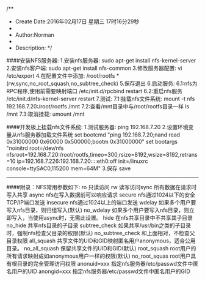 /**
* Create Date:2016年02月17日 星期三 17时16分29秒
* 
* Author:Norman
* 
* Description: 
*/

####安装NFS服务器:
    1.安装nfs服务器:
        sudo apt-get install nfs-kernel-server
    2.安装nfs客户端:
        sudo apt-get install nfs-common
    3.修改服务器配置:
        vi /etc/export
    4.在配置文件中添加:
        /root/rootfs *(rw,sync,no_root_squash,no_subtree_check)
    5.保存退出
    6.启动服务:
        6.1:nfs为RPC程序,使用前需要映射端口
            /etc/init.d/rpcbind restart 
        6.2:重启nfs服务
            /etc/init.d/nfs-kernel-server restart
    7.测试:
        7.1:挂载nfs文件系统:
            mount -t nfs 192.168.7.20:/root/rootfs /mnt
        7.2:查看/mnt目录中与/root/rootfs目录一样
            ls /mnt
        7.3:取消挂载:
        umount /mnt

####开发板上挂载nfs文件系统:
    1.测试服务器:
        ping 192.168.7.20
    2.设置环境变量从nfs服务器加载文件系统
        set bootcmd "ping 192.168.7.20;nand read 0x31000000 0x60000 0x500000;bootm 0x31000000"
        set bootargs "noinitrd root=/dev/nfs nfsroot=192.168.7.20:/root/rootfs,timeo=300,rsize=8192,wsize=8192,retrans=10 ip=192.168.7.226:192.168.7.20::::eth0:off init=/linuxrc console=ttySAC0,115200 mem=64M"
    3.保存
        save





**************************************************************************
####附录：NFS常用参数如下:
    ro 只读访问
    rw 读写访问sync 所有数据在请求时写入共享
    async nfs在写入数据前可以响应请求
    secure nfs通过1024以下的安全TCP/IP端口发送
    insecure nfs通过1024以上的端口发送
    wdelay 如果多个用户要写入nfs目录，则归组写入(默认)
    no_wdelay 如果多个用户要写入nfs目录，则立即写入，当使用async时，无需此设置。
    hide 在nfs共享目录中不共享其子目录
    no_hide 共享nfs目录的子目录
    subtree_check 如果共享/usr/bin之类的子目录时，强制nfs检查父目录的权限(默认)
    no_subtree_check 和上面相对，不检查父目录权限
    all_squash 共享文件的UID和GID映射匿名用户anonymous，适合公用目录。
    no_all_squash 保留共享文件的UID和GID(默认)
    root_squash root用户的所有请求映射成如anonymous用户一样的权限(默认)
    no_root_squas root用户具有根目录的完全管理访问权限
    anonuid=xxx 指定nfs服务器/etc/passwd文件中匿名用户的UID
    anongid=xxx 指定nfs服务器/etc/passwd文件中匿名用户的GID
